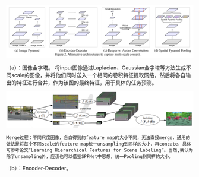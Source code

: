 







![1534663693882](assets/1534663693882.png)

（a）：图像金字塔。
	将input图像通过Laplacian、Gaussian金字塔等方法生成不同scale的图像，并将他们同时送入一个相同的卷积特征提取网络，然后将各自输出的特征进行合并，作为该图的最终特征，用于具体的任务预测。

![1534665383348](assets/1534665383348.png)

	Merge过程：不同尺度图像，各自得到的feature map的大小不同，无法直接merge，通用的做法是将每个不同scale的feature map统一unsampling到同样的大小，再concate，具体可参考论文“Learning Hierarchical Features for Scene Labeling”。当然,我认为除了unsampling外，应该也可以借鉴SPPNet中思想，统一Pooling到同样的大小。

（b）：Encoder-Decoder。

	



